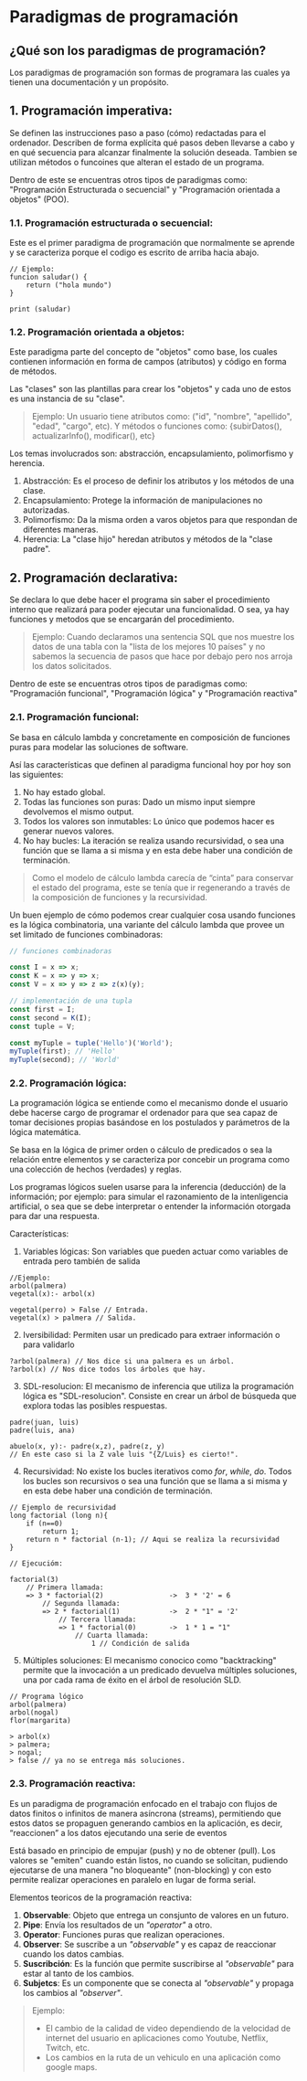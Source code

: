 # Paradigmas de programación

## ¿Qué son los paradigmas de programación?
Los paradigmas de programación son formas de programara las cuales ya tienen una documentación y un propósito.

## 1. Programación imperativa:
Se definen las instrucciones paso a paso (cómo) redactadas para el ordenador. Describen de forma explícita qué pasos deben llevarse a cabo y en qué secuencia para alcanzar finalmente la solución deseada. Tambien se utilizan métodos o funcoines que alteran el estado de un programa.

Dentro de este se encuentras otros tipos de paradigmas como: "Programación Estructurada o secuencial" y "Programación orientada a objetos" (POO).

### 1.1. Programación estructurada o secuencial:
Este es el primer paradigma de programación que normalmente se aprende y se caracteriza porque el codigo es escrito de arriba hacia abajo.

```
// Ejemplo:
funcion saludar() {
	return ("hola mundo")
}

print (saludar)
```

### 1.2. Programación orientada a objetos:
Este paradigma parte del concepto de "objetos" como base, los cuales contienen información en forma de campos (atributos) y código en forma de métodos.

Las "clases" son las plantillas para crear los "objetos" y cada uno de estos es una instancia de su "clase".

> Ejemplo:
> Un usuario tiene atributos como: ("id", "nombre", "apellido", "edad", "cargo", etc).
> Y métodos o funciones como: {subirDatos(), actualizarInfo(), modificar(), etc}

Los temas involucrados son: abstracción, encapsulamiento, polimorfismo y herencia.

1. Abstracción: Es el proceso de definir los atributos y los métodos de una clase.
2. Encapsulamiento: Protege la información de manipulaciones no autorizadas.
3. Polimorfismo: Da la misma orden a varos objetos para que respondan de diferentes maneras.
4. Herencia: La "clase hijo" heredan atributos y métodos de la "clase padre".

## 2. Programación declarativa:
Se declara lo que debe hacer el programa sin saber el procedimiento interno que realizará para poder ejecutar una funcionalidad. O sea, ya hay funciones y metodos que se encargarán del procedimiento.

> Ejemplo:
> Cuando declaramos una sentencia SQL que nos muestre los datos de una tabla con la "lista de los mejores 10 países" y no sabemos la secuencia de pasos que hace por debajo pero nos arroja los datos solicitados.

Dentro de este se encuentras otros tipos de paradigmas como: "Programación funcional", "Programación lógica" y "Programación reactiva"

### 2.1. Programación funcional:
Se basa en cálculo lambda y concretamente en composición de funciones puras para modelar las soluciones de software.

Así las características que definen al paradigma funcional hoy por hoy son las siguientes:

1. No hay estado global.
2. Todas las funciones son puras: Dado un mismo input siempre devolvemos el mismo output.
3. Todos los valores son inmutables: Lo único que podemos hacer es generar nuevos valores.
4. No hay bucles: La iteración se realiza usando recursividad, o sea una función que se llama a si misma y en esta debe haber una condición de terminación.

> Como el modelo de cálculo lambda carecía de “cinta” para conservar el estado del programa, este se tenía que ir regenerando a través de la composición de funciones y la recursividad.

Un buen ejemplo de cómo podemos crear cualquier cosa usando funciones es la lógica combinatoria, una variante del cálculo lambda que provee un set limitado de funciones combinadoras:

```javascript
// funciones combinadoras

const I = x => x;
const K = x => y => x;
const V = x => y => z => z(x)(y);

// implementación de una tupla
const first = I;
const second = K(I);
const tuple = V;

const myTuple = tuple('Hello')('World');
myTuple(first); // 'Hello'
myTuple(second); // 'World'
```

### 2.2. Programación lógica:
La programación lógica se entiende como el mecanismo donde el usuario debe hacerse cargo de programar el ordenador para que sea capaz de tomar decisiones propias basándose en los postulados y parámetros de la lógica matemática.

Se basa en la lógica de primer orden o cálculo de predicados o sea la relación entre elementos y se caracteriza por concebir un programa como una colección de hechos (verdades) y reglas.

Los programas lógicos suelen usarse para la inferencia (deducción) de la información; por ejemplo: para simular el razonamiento de la intenligencia artificial, o sea que se debe interpretar o entender la información otorgada para dar una respuesta.

Características:

1. Variables lógicas: Son variables que pueden actuar como variables de entrada pero también de salida

```
//Ejemplo:
arbol(palmera)
vegetal(x):- arbol(x)

vegetal(perro) > False // Entrada.
vegetal(x) > palmera // Salida.
```

2. Iversibilidad: Permiten usar un predicado para extraer información o para validarlo

```
?arbol(palmera) // Nos dice si una palmera es un árbol.
?arbol(x) // Nos dice todos los árboles que hay.
```

3. SDL-resolucion: El mecanismo de inferencia que utiliza la programación lógica es "SDL-resolucion". Consiste en crear un árbol de búsqueda que explora todas las posibles respuestas.

```
padre(juan, luis)
padre(luis, ana)

abuelo(x, y):- padre(x,z), padre(z, y)
// En este caso si la Z vale luis "{Z/Luis} es cierto!".
```

4. Recursividad: No existe los bucles iterativos como *for*, *while*, *do*. Todos los bucles son recursivos o sea una función que se llama a si misma y en esta debe haber una condición de terminación.

```
// Ejemplo de recursividad
long factorial (long n){
	if (n==0)
		return 1;
	return n * factorial (n-1); // Aqui se realiza la recursividad
}

// Ejecucióm:

factorial(3)
	// Primera llamada:
	=> 3 * factorial(2)                ->  3 * '2' = 6
		// Segunda llamada:
		=> 2 * factorial(1)            ->  2 * "1" = '2'
			// Tercera llamada:
			=> 1 * factorial(0)        ->  1 * 1 = "1"
				// Cuarta llamada:
					1 // Condición de salida
```

5. Múltiples soluciones: El mecanismo conocico como "backtracking" permite que la invocación a un predicado devuelva múltiples soluciones, una por cada rama de éxito en el árbol de resolución SLD.

```
// Programa lógico
arbol(palmera)
arbol(nogal)
flor(margarita)

> arbol(x)
> palmera;
> nogal;
> false // ya no se entrega más soluciones.
```


### 2.3. Programación reactiva:

Es un paradigma de programación enfocado en el trabajo con flujos de datos finitos o infinitos de manera asíncrona (streams), permitiendo que estos datos se propaguen generando cambios en la aplicación, es decir, “reaccionen” a los datos ejecutando una serie de eventos

Está basado en principio de empujar (push) y no de obtener (pull). Los valores se "emiten" cuando están listos, no cuando se solicitan, pudiendo ejecutarse de una manera "no bloqueante" (non-blocking) y con esto permite realizar operaciones en paralelo en lugar de forma serial.

Elementos teoricos de la programación reactiva:
1. **Observable**: Objeto que entrega un consjunto de valores en un futuro.
2. **Pipe**: Envía los resultados de un *"operator"* a otro.
3. **Operator**: Funciones puras que realizan operaciones.
4. **Observer**: Se suscribe a un *"observable"* y es capaz de reaccionar cuando los datos cambias.
5. **Suscribción**: Es la función que permite suscribirse al *"observable"* para estar al tanto de los cambios.
6. **Subjetcs**: Es un componente que se conecta al *"observable"* y propaga los cambios al *"observer"*.

> Ejemplo:
> - El cambio de la calidad de video dependiendo de la velocidad de internet del usuario en aplicaciones como Youtube, Netflix, Twitch, etc.
> - Los cambios en la ruta de un vehiculo en una aplicación como google maps.